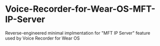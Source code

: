 # Voice-Recorder-for-Wear-OS-MFT-IP-Server
Reverse-engineered minimal implmentation for "MFT IP Server" feature used by Voice Recorder for Wear OS 
